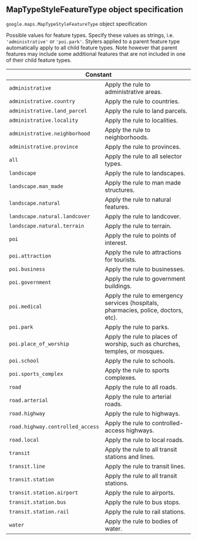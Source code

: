 <h2 id="MapTypeStyleFeatureType">
MapTypeStyleFeatureType
object specification
</h2><p>
<code><span itemprop="path">google.maps</span>.<span itemprop="name">MapTypeStyleFeatureType</span></code>
object specification
</p><p>Possible values for feature types. Specify these values as strings, i.e. <code>'administrative'</code> or <code>'poi.park'</code>. Stylers applied to a parent feature type automatically apply to all child feature types. Note however that parent features may include some additional features that are not included in one of their child feature types.</p><table class="constants responsive" summary="object MapTypeStyleFeatureType - Constants">
<thead>
<tr><th colspan="2">Constant</th>
</tr></thead>
<tbody>
<tr>
<td><code>administrative</code></td>
<td>Apply the rule to administrative areas.</td>
</tr>
<tr>
<td><code>administrative.country</code></td>
<td>Apply the rule to countries.</td>
</tr>
<tr>
<td><code>administrative.land_parcel</code></td>
<td>Apply the rule to land parcels.</td>
</tr>
<tr>
<td><code>administrative.locality</code></td>
<td>Apply the rule to localities.</td>
</tr>
<tr>
<td><code>administrative.neighborhood</code></td>
<td>Apply the rule to neighborhoods.</td>
</tr>
<tr>
<td><code>administrative.province</code></td>
<td>Apply the rule to provinces.</td>
</tr>
<tr>
<td><code>all</code></td>
<td>Apply the rule to all selector types.</td>
</tr>
<tr>
<td><code>landscape</code></td>
<td>Apply the rule to landscapes.</td>
</tr>
<tr>
<td><code>landscape.man_made</code></td>
<td>Apply the rule to man made structures.</td>
</tr>
<tr>
<td><code>landscape.natural</code></td>
<td>Apply the rule to natural features.</td>
</tr>
<tr>
<td><code>landscape.natural.landcover</code></td>
<td>Apply the rule to landcover.</td>
</tr>
<tr>
<td><code>landscape.natural.terrain</code></td>
<td>Apply the rule to terrain.</td>
</tr>
<tr>
<td><code>poi</code></td>
<td>Apply the rule to points of interest.</td>
</tr>
<tr>
<td><code>poi.attraction</code></td>
<td>Apply the rule to attractions for tourists.</td>
</tr>
<tr>
<td><code>poi.business</code></td>
<td>Apply the rule to businesses.</td>
</tr>
<tr>
<td><code>poi.government</code></td>
<td>Apply the rule to government buildings.</td>
</tr>
<tr>
<td><code>poi.medical</code></td>
<td>Apply the rule to emergency services (hospitals, pharmacies, police, doctors, etc).</td>
</tr>
<tr>
<td><code>poi.park</code></td>
<td>Apply the rule to parks.</td>
</tr>
<tr>
<td><code>poi.place_of_worship</code></td>
<td>Apply the rule to places of worship, such as churches, temples, or mosques.</td>
</tr>
<tr>
<td><code>poi.school</code></td>
<td>Apply the rule to schools.</td>
</tr>
<tr>
<td><code>poi.sports_complex</code></td>
<td>Apply the rule to sports complexes.</td>
</tr>
<tr>
<td><code>road</code></td>
<td>Apply the rule to all roads.</td>
</tr>
<tr>
<td><code>road.arterial</code></td>
<td>Apply the rule to arterial roads.</td>
</tr>
<tr>
<td><code>road.highway</code></td>
<td>Apply the rule to highways.</td>
</tr>
<tr>
<td><code>road.highway.controlled_access</code></td>
<td>Apply the rule to controlled-access highways.</td>
</tr>
<tr>
<td><code>road.local</code></td>
<td>Apply the rule to local roads.</td>
</tr>
<tr>
<td><code>transit</code></td>
<td>Apply the rule to all transit stations and lines.</td>
</tr>
<tr>
<td><code>transit.line</code></td>
<td>Apply the rule to transit lines.</td>
</tr>
<tr>
<td><code>transit.station</code></td>
<td>Apply the rule to all transit stations.</td>
</tr>
<tr>
<td><code>transit.station.airport</code></td>
<td>Apply the rule to airports.</td>
</tr>
<tr>
<td><code>transit.station.bus</code></td>
<td>Apply the rule to bus stops.</td>
</tr>
<tr>
<td><code>transit.station.rail</code></td>
<td>Apply the rule to rail stations.</td>
</tr>
<tr>
<td><code>water</code></td>
<td>Apply the rule to bodies of water.</td>
</tr>
</tbody>
</table>